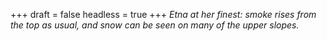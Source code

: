 
+++
draft = false
headless = true
+++
_Etna at her finest: smoke rises from the top as usual, and snow can be seen on many of the upper slopes._
